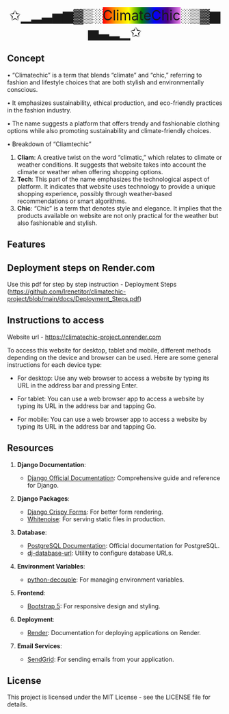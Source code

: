 <head>
  <link rel="stylesheet" href="https://cdnjs.cloudflare.com/ajax/libs/font-awesome/4.7.0/css/font-awesome.min.css">
</head>

<body>
<div align="center">
    <span style="font-size:32px">
        <a href="https://climatechic-project.onrender.com" style="text-decoration: none;">
        ✩▁▂▃▅▆▓▒░<span style="background: linear-gradient(to left, violet, indigo, blue, green, yellow, orange, red)">ClimateChic</span>░▒▓▆▅▃▂▁✩</a>
    </span>
</div>

## Concept

•	“Climatechic” is a term that blends “climate” and “chic,” referring to fashion and lifestyle choices that are both stylish and environmentally conscious.

•	It emphasizes sustainability, ethical production, and eco-friendly practices in the fashion industry.

•	The name suggests a platform that offers trendy and fashionable clothing options while also promoting sustainability and climate-friendly choices.

•	Breakdown of “Cliamtechic”
1.	**Cliam**:
      A creative twist on the word “climatic,” which relates to climate or weather conditions. It suggests that website takes into account the climate or weather when offering shopping options.
2.	**Tech**:
      This part of the name emphasizes the technological aspect of platform. It indicates that website uses technology to provide a unique shopping experience, possibly through weather-based recommendations or smart algorithms.
3.	**Chic**:
      “Chic” is a term that denotes style and elegance. It implies that the products available on website are not only practical for the weather but also fashionable and stylish.




## Features


## Deployment steps on Render.com
Use this pdf for step by step instruction - Deployment Steps (https://github.com/Irenetitor/climatechic-project/blob/main/docs/Deployment_Steps.pdf)

## Instructions to access

Website url - https://climatechic-project.onrender.com  <i class="fa fa-hand-o-left"></i>

To access this website for desktop, tablet and mobile, different methods depending on the device and browser can be used. Here are some general instructions for each device type:

- For desktop: Use any web browser to access a website by typing its URL in the address bar and pressing Enter.

- For tablet: You can use a web browser app to access a website by typing its URL in the address bar and tapping Go.

- For mobile: You can use a web browser app to access a website by typing its URL in the address bar and tapping Go.


## Resources

1. **Django Documentation**:
    - [Django Official Documentation](https://docs.djangoproject.com/en/stable/): Comprehensive guide and reference for Django.

2. **Django Packages**:
    - [Django Crispy Forms](https://django-crispy-forms.readthedocs.io/en/latest/): For better form rendering.
    - [Whitenoise](http://whitenoise.evans.io/en/stable/): For serving static files in production.

3. **Database**:
    - [PostgreSQL Documentation](https://www.postgresql.org/docs/): Official documentation for PostgreSQL.
    - [dj-database-url](https://pypi.org/project/dj-database-url/): Utility to configure database URLs.

4. **Environment Variables**:
    - [python-decouple](https://pypi.org/project/python-decouple/): For managing environment variables.

5. **Frontend**:
    - [Bootstrap 5](https://getbootstrap.com/docs/5.0/getting-started/introduction/): For responsive design and styling.

6. **Deployment**:
    - [Render](https://render.com/docs): Documentation for deploying applications on Render.

8. **Email Services**:
    - [SendGrid](https://sendgrid.com/docs/): For sending emails from your application.

## License
This project is licensed under the MIT License - see the LICENSE file for details.
